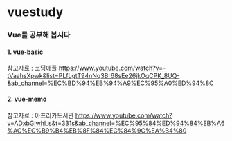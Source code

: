 # vuestudy

### Vue를 공부해 봅시다

#### 1. vue-basic
참고자료 : 코딩애플 https://www.youtube.com/watch?v=-tVaahsXpwk&list=PLfLgtT94nNq3Br68sEe26jkOqCPK_8UQ-&ab_channel=%EC%BD%94%EB%94%A9%EC%95%A0%ED%94%8C

#### 2. vue-memo
참고자료 : 아프리카도서관 https://www.youtube.com/watch?v=ADxbGlwhl_s&t=331s&ab_channel=%EC%95%84%ED%94%84%EB%A6%AC%EC%B9%B4%EB%8F%84%EC%84%9C%EA%B4%80
